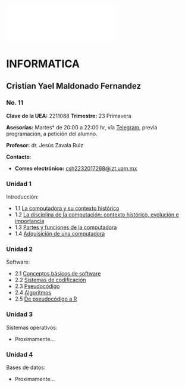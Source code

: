 <img src="Imagenes/UAMI.png" alt="UAM Iztapalapa" width="60%"/>

# INFORMATICA
## Cristian Yael Maldonado Fernandez
### No. 11

**Clave de la UEA:** 2211088
**Trimestre:** 23 Primavera

**Asesorías:**  Martes* de 20:00 a 22:00 hr, vía [Telegram](https://telegram.org/apps), previa programación, a petición del alumno.

**Profesor:** dr. Jesús Zavala Ruiz

**Contacto**:
- **Correo electrónico:** [csh2232017268@izt.uam.mx](mailto:csh2232017268@izt.uam.mx)

### Unidad 1
Introducción:
- 1.1 [La computadora y su contexto histórico](Practica1.md)
- 1.2 [La disciplina de la computación: contexto histórico, evolución e importancia](Practica2.md)
- 1.3 [Partes y funciones de la computadora](Practica3.md)
- 1.4 [Adquisición de una computadora](Practica4.md)

### Unidad 2
Software:
- 2.1 [Conceptos básicos de software](Practica5.md)
- 2.2 [Sistemas de codificación](Practica6.md)
- 2.3 [Pseudocódigo](Practica7.md)
- 2.4 [Algoritmos](Practica8.md)
- 2.5 [De pseudocódigo a R](Practica9.md)

### Unidad 3
Sistemas operativos:
- Proximamente...

### Unidad 4
Bases de datos:
- Proximamente...
